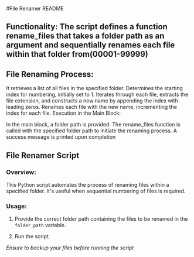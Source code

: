 #File Renamer README

## Functionality: The script defines a function rename_files that takes a folder path as an argument and sequentially renames each file within that folder from(00001-99999)

## File Renaming Process:

It retrieves a list of all files in the specified folder.
Determines the starting index for numbering, initially set to 1.
Iterates through each file, extracts the file extension, and constructs a new name by appending the index with leading zeros.
Renames each file with the new name, incrementing the index for each file.
Execution in the Main Block:

In the main block, a folder path is provided.
The rename_files function is called with the specified folder path to initiate the renaming process.
A success message is printed upon completion

## File Renamer Script

### Overview:

This Python script automates the process of renaming files within a specified folder. It's useful when sequential numbering of files is required.

### Usage:

1. Provide the correct folder path containing the files to be renamed in the `folder_path` variable.

2. Run the script.


*Ensure to backup your files before running the script*

